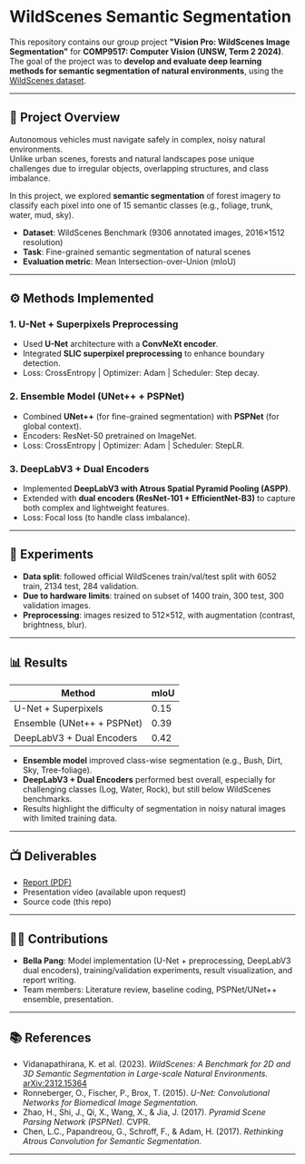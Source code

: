 # WildScenes Semantic Segmentation

This repository contains our group project **"Vision Pro: WildScenes Image Segmentation"** for **COMP9517: Computer Vision (UNSW, Term 2 2024)**.  
The goal of the project was to **develop and evaluate deep learning methods for semantic segmentation of natural environments**, using the [WildScenes dataset](https://csiro-robotics.github.io/WildScenes/).

---

## 📖 Project Overview
Autonomous vehicles must navigate safely in complex, noisy natural environments.  
Unlike urban scenes, forests and natural landscapes pose unique challenges due to irregular objects, overlapping structures, and class imbalance.  

In this project, we explored **semantic segmentation** of forest imagery to classify each pixel into one of 15 semantic classes (e.g., foliage, trunk, water, mud, sky).  

- **Dataset**: WildScenes Benchmark (9306 annotated images, 2016×1512 resolution)  
- **Task**: Fine-grained semantic segmentation of natural scenes  
- **Evaluation metric**: Mean Intersection-over-Union (mIoU)  

---

## ⚙️ Methods Implemented

### 1. U-Net + Superpixels Preprocessing
- Used **U-Net** architecture with a **ConvNeXt encoder**.  
- Integrated **SLIC superpixel preprocessing** to enhance boundary detection.  
- Loss: CrossEntropy | Optimizer: Adam | Scheduler: Step decay.  

### 2. Ensemble Model (UNet++ + PSPNet)
- Combined **UNet++** (for fine-grained segmentation) with **PSPNet** (for global context).  
- Encoders: ResNet-50 pretrained on ImageNet.  
- Loss: CrossEntropy | Optimizer: Adam | Scheduler: StepLR.  

### 3. DeepLabV3 + Dual Encoders
- Implemented **DeepLabV3 with Atrous Spatial Pyramid Pooling (ASPP)**.  
- Extended with **dual encoders (ResNet-101 + EfficientNet-B3)** to capture both complex and lightweight features.  
- Loss: Focal loss (to handle class imbalance).  

---

## 🧪 Experiments
- **Data split**: followed official WildScenes train/val/test split with 6052 train, 2134 test, 284 validation.  
- **Due to hardware limits**: trained on subset of 1400 train, 300 test, 300 validation images.  
- **Preprocessing**: images resized to 512×512, with augmentation (contrast, brightness, blur).  

---

## 📊 Results

| Method                     | mIoU  |
|-----------------------------|-------|
| U-Net + Superpixels         | 0.15  |
| Ensemble (UNet++ + PSPNet)  | 0.39  |
| DeepLabV3 + Dual Encoders   | 0.42  |

- **Ensemble model** improved class-wise segmentation (e.g., Bush, Dirt, Sky, Tree-foliage).  
- **DeepLabV3 + Dual Encoders** performed best overall, especially for challenging classes (Log, Water, Rock), but still below WildScenes benchmarks.  
- Results highlight the difficulty of segmentation in noisy natural images with limited training data.  

---

## 📺 Deliverables
- [Report (PDF)](./docs/VisionPro9517FinalReport.pdf)  
- Presentation video (available upon request)  
- Source code (this repo)  

---

## 👩‍💻 Contributions
- **Bella Pang**: Model implementation (U-Net + preprocessing, DeepLabV3 dual encoders), training/validation experiments, result visualization, and report writing.  
- Team members: Literature review, baseline coding, PSPNet/UNet++ ensemble, presentation.  

---

## 📚 References
- Vidanapathirana, K. et al. (2023). *WildScenes: A Benchmark for 2D and 3D Semantic Segmentation in Large-scale Natural Environments.* [arXiv:2312.15364](https://arxiv.org/abs/2312.15364)  
- Ronneberger, O., Fischer, P., Brox, T. (2015). *U-Net: Convolutional Networks for Biomedical Image Segmentation.*  
- Zhao, H., Shi, J., Qi, X., Wang, X., & Jia, J. (2017). *Pyramid Scene Parsing Network (PSPNet).* CVPR.  
- Chen, L.C., Papandreou, G., Schroff, F., & Adam, H. (2017). *Rethinking Atrous Convolution for Semantic Segmentation.*  

---